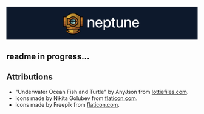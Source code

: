 ![Neptune](/main_app/static/images/readme/header.png)

## readme in progress...




## Attributions

* "Underwater Ocean Fish and Turtle" by AnyJson from [lottiefiles.com](https://lottiefiles.com/56961-underwater-ocean-fish-and-turtle).
* Icons made by Nikita Golubev from [flaticon.com](https://www.flaticon.com/authors/nikita-golubev).
* Icons made by Freepik from [flaticon.com](https://www.flaticon.com/free-icon/diver_486364).